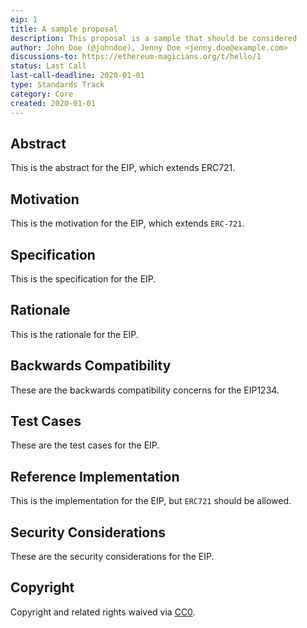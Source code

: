 ```yaml
---
eip: 1
title: A sample proposal
description: This proposal is a sample that should be considered
author: John Doe (@johndoe), Jenny Doe <jenny.doe@example.com>
discussions-to: https://ethereum-magicians.org/t/hello/1
status: Last Call
last-call-deadline: 2020-01-01
type: Standards Track
category: Core
created: 2020-01-01
---
```


## Abstract
This is the abstract for the EIP, which extends ERC721.

## Motivation
This is the motivation for the EIP, which extends `ERC-721`.

## Specification
This is the specification for the EIP.

## Rationale
This is the rationale for the EIP.

## Backwards Compatibility
These are the backwards compatibility concerns for the EIP1234.

## Test Cases
These are the test cases for the EIP.

## Reference Implementation
This is the implementation for the EIP, but `ERC721` should be allowed.

## Security Considerations
These are the security considerations for the EIP.

## Copyright
Copyright and related rights waived via [CC0](../LICENSE.md).
